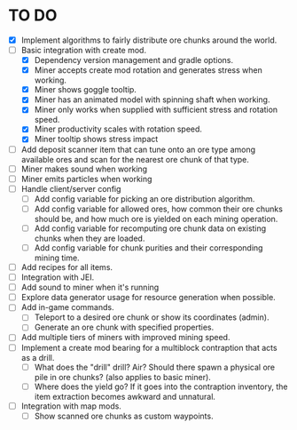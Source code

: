 # TO DO
- [x] Implement algorithms to fairly distribute ore chunks around the world.
- [ ] Basic integration with create mod.
  - [x] Dependency version management and gradle options.
  - [x] Miner accepts create mod rotation and generates stress when working.
  - [x] Miner shows goggle tooltip.
  - [x] Miner has an animated model with spinning shaft when working.
  - [x] Miner only works when supplied with sufficient stress and rotation speed.
  - [x] Miner productivity scales with rotation speed.
  - [x] Miner tooltip shows stress impact
- [ ] Add deposit scanner item that can tune onto an ore type among available ores and scan for the nearest ore chunk of that type.
- [ ] Miner makes sound when working
- [ ] Miner emits particles when working
- [ ] Handle client/server config
  - [ ] Add config variable for picking an ore distribution algorithm.
  - [ ] Add config variable for allowed ores, how common their ore chunks should be, and how much ore is yielded on each mining operation.
  - [ ] Add config variable for recomputing ore chunk data on existing chunks when they are loaded.
  - [ ] Add config variable for chunk purities and their corresponding mining time.
- [ ] Add recipes for all items.
- [ ] Integration with JEI.
- [ ] Add sound to miner when it's running
- [ ] Explore data generator usage for resource generation when possible.
- [ ] Add in-game commands.
  - [ ] Teleport to a desired ore chunk or show its coordinates (admin).
  - [ ] Generate an ore chunk with specified properties.
- [ ] Add multiple tiers of miners with improved mining speed.
- [ ] Implement a create mod bearing for a multiblock contraption that acts as a drill.
  - [ ] What does the "drill" drill? Air? Should there spawn a physical ore pile in ore chunks? (also applies to basic miner).
  - [ ] Where does the yield go? If it goes into the contraption inventory, the item extraction becomes awkward and unnatural.
- [ ] Integration with map mods.
  - [ ] Show scanned ore chunks as custom waypoints.
